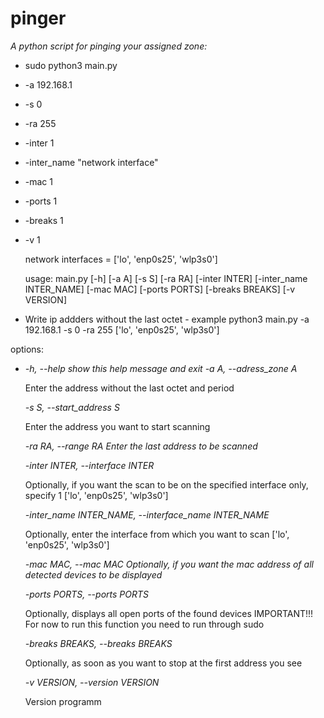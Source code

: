 # pinger

*A python script for pinging your assigned zone:*

 - sudo python3 main.py 
 - -a 192.168.1 
 - -s 0 
 - -ra 255 
 - -inter 1 
 - -inter_name "network interface" 
 - -mac 1 
 - -ports 1 
 - -breaks 1 
 - -v 1
   
   network interfaces = ['lo', 'enp0s25', 'wlp3s0']
   
   usage: main.py [-h] [-a A] [-s S] [-ra RA] [-inter INTER]
   [-inter_name INTER_NAME] [-mac MAC] [-ports PORTS] [-breaks BREAKS]
   [-v VERSION]
 - Write ip addders without the last octet - example python3 main.py
   -a 192.168.1 -s 0 -ra 255 ['lo', 'enp0s25', 'wlp3s0']

options:

 - *-h, --help show this help message and exit
   -a A, --adress_zone A*
   
   Enter the address without the last octet and period
   
   *-s S, --start_address S*
   
   Enter the address you want to start scanning
   
   *-ra RA, --range RA Enter the last address to be scanned*
   
   *-inter INTER, --interface INTER*
   
   Optionally, if you want the scan to be on the specified interface
   only, specify 1 ['lo', 'enp0s25', 'wlp3s0']
   
   *-inter_name INTER_NAME, --interface_name INTER_NAME*
   
   Optionally, enter the interface from which you want to scan ['lo',
   'enp0s25', 'wlp3s0']
   
   *-mac MAC, --mac MAC Optionally, if you want the mac address of all detected devices to be displayed*
   
   *-ports PORTS, --ports PORTS*
   
   Optionally, displays all open ports of the found devices
   IMPORTANT!!! For now to run this function you need to run through sudo
   
   *-breaks BREAKS, --breaks BREAKS*
   
   Optionally, as soon as you want to stop at the first address you see
   
   *-v VERSION, --version VERSION*
   
   Version programm